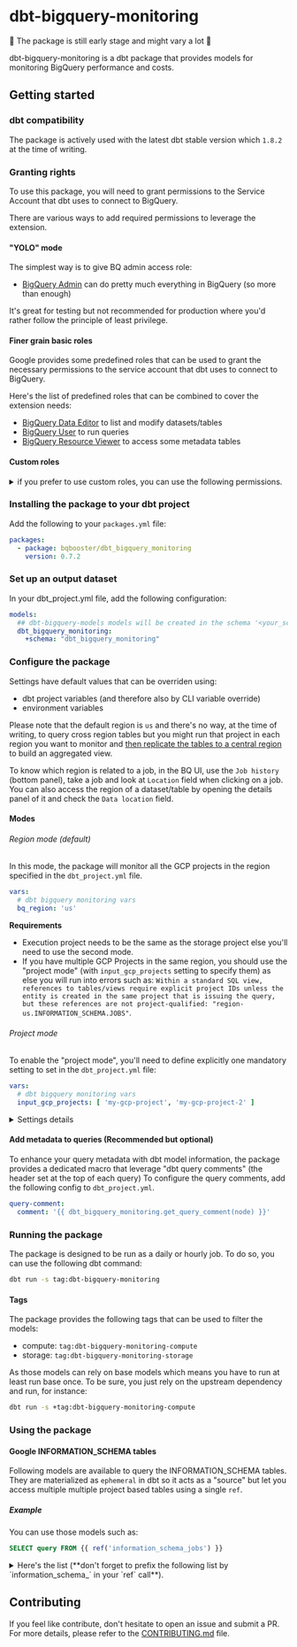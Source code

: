 # dbt-bigquery-monitoring

🚧 The package is still early stage and might vary a lot 🚧

dbt-bigquery-monitoring is a dbt package that provides models for monitoring BigQuery performance and costs.

## Getting started

### dbt compatibility

The package is actively used with the latest dbt stable version which `1.8.2` at the time of writing.

### Granting rights

To use this package, you will need to grant permissions to the Service Account that dbt uses to connect to BigQuery.

There are various ways to add required permissions to leverage the extension.

#### "YOLO" mode

The simplest way is to give BQ admin access role:
- [BigQuery Admin](https://cloud.google.com/bigquery/docs/access-control#bigquery.admin) can do pretty much everything in BigQuery (so more than enough)

It's great for testing but not recommended for production where you'd rather follow the principle of least privilege.

#### Finer grain basic roles

Google provides some predefined roles that can be used to grant the necessary permissions to the service account that dbt uses to connect to BigQuery.

Here's the list of predefined roles that can be combined to cover the extension needs:

- [BigQuery Data Editor](https://cloud.google.com/bigquery/docs/access-control#bigquery.dataEditor) to list and modify datasets/tables
- [BigQuery User](https://cloud.google.com/bigquery/docs/access-control#bigquery.user) to run queries
- [BigQuery Resource Viewer](https://cloud.google.com/bigquery/docs/access-control#bigquery.resourceViewer) to access some metadata tables

#### Custom roles

<details>
<summary>
if you prefer to use custom roles, you can use the following permissions.
</summary >

This list might not be exhaustive and you might need to add more permissions depending on your use case but it should be a good start:

- __bigquery.jobs.create__ - To Create BigQuery request
- __bigquery.tables.get__ - To access BigQuery tables data
- __bigquery.tables.list__ - To access BigQuery tables data
- __bigquery.jobs.listAll__ - To access BigQuery jobs data

   - At the organization or project level, depending on desired scope
   - Note that JOBS_BY_ORGANIZATION is only available to users with defined Google Cloud organizations. More information on permissions and access control in BigQuery can be found [here](https://cloud.google.com/bigquery/docs/access-control).

- __bigquery.reservations.list__ - To [access BigQuery Reservations data](https://cloud.google.com/bigquery/docs/information-schema-reservations#required_permissions)
- __bigquery.capacityCommitments.list__ - To [access BigQuery Reservations data](https://cloud.google.com/bigquery/docs/information-schema-reservations#required_permissions)
- __bigquery.reservationAssignments.list__ - To [access BigQuery Reservations data](https://cloud.google.com/bigquery/docs/information-schema-reservations#required_permissions)

</details>

### Installing the package to your dbt project

Add the following to your `packages.yml` file:

```yml {"id":"01J6QQ78T6KQCXF8VPNH8BXBYM"}
packages:
  - package: bqbooster/dbt_bigquery_monitoring
    version: 0.7.2
```

### Set up an output dataset

In your dbt_project.yml file, add the following configuration:

```yml {"id":"01J6QQ78T7AR9FAHKAFYQCJZ41"}
models:
  ## dbt-bigquery-models models will be created in the schema '<your_schema>_dbt_bigquery_monitoring' (or anything related if you override output schema system through a macro)
  dbt_bigquery_monitoring:
    +schema: "dbt_bigquery_monitoring"
```

### Configure the package

Settings have default values that can be overriden using:

- dbt project variables (and therefore also by CLI variable override)
- environment variables

Please note that the default region is `us` and there's no way, at the time of writing, to query cross region tables but you might run that project in each region you want to monitor and [then replicate the tables to a central region](https://cloud.google.com/bigquery/docs/data-replication) to build an aggregated view.

To know which region is related to a job, in the BQ UI, use the `Job history` (bottom panel), take a job and look at `Location` field when clicking on a job. You can also access the region of a dataset/table by opening the details panel of it and check the `Data location` field.

#### Modes

###### Region mode (default)

In this mode, the package will monitor all the GCP projects in the region specified in the `dbt_project.yml` file.

```yml {"id":"01J6QQ78T7AR9FAHKAG0C6D6SZ"}
vars:
  # dbt bigquery monitoring vars
  bq_region: 'us'
```

**Requirements**

- Execution project needs to be the same as the storage project else you'll need to use the second mode.
- If you have multiple GCP Projects in the same region, you should use the "project mode" (with `input_gcp_projects` setting to specify them) as else you will run into errors such as: `Within a standard SQL view, references to tables/views require explicit project IDs unless the entity is created in the same project that is issuing the query, but these references are not project-qualified: "region-us.INFORMATION_SCHEMA.JOBS"`.

###### Project mode

To enable the "project mode", you'll need to define explicitly one mandatory setting to set in the `dbt_project.yml` file:

```yml {"id":"01J6QQ78T7AR9FAHKAG3ASVQHP"}
vars:
  # dbt bigquery monitoring vars
  input_gcp_projects: [ 'my-gcp-project', 'my-gcp-project-2' ]
```

<details>
<summary>
Settings details
</summary>

Following settings are defined as `dbt_project_variable` (__Environment variable__).

#### Optional settings

##### Environment

- `input_gcp_projects` (__DBT_BQ_MONITORING_GCP_PROJECTS__) : list of GCP projects to monitor (default: `[]`)
- `bq_region` (__DBT_BQ_MONITORING_REGION__) : region where the monitored projects are located (default: `us`)

##### Pricing

- `use_flat_pricing` (__DBT_BQ_MONITORING_USE_FLAT_PRICING__) : whether to use flat pricing or not (default: `true`)
- `per_billed_tb_price` (__DBT_BQ_MONITORING_PER_BILLED_TB_PRICE__) : price in US dollars per billed TB of data processed (default: `6,25`)
- `free_tb_per_month` (__DBT_BQ_MONITORING_FREE_TB_PER_MONTH__) : free on demand compute quota TB per month (default: `1`)
- `hourly_slot_price` (__DBT_BQ_MONITORING_HOURLY_SLOT_PRICE__) : hourly price in US dollars per slot per hour (default: `0.04`)
- `active_logical_storage_gb_price` (__DBT_BQ_MONITORING_ACTIVE_LOGICAL_STORAGE_GB_PRICE__) : monthly price in US dollars per active logical storage GB (default: `0.02`)
- `long_term_logical_storage_gb_price` (__DBT_BQ_MONITORING_LONG_TERM_LOGICAL_STORAGE_GB_PRICE__) : monthly price in US dollars per long term logical storage GB (default: `0.01`)
- `active_physical_storage_gb_price` (__DBT_BQ_MONITORING_ACTIVE_PHYSICAL_STORAGE_GB_PRICE__) : monthly price in US dollars per active physical storage GB (default: `0.04`)
- `long_term_physical_storage_gb_price` (__DBT_BQ_MONITORING_LONG_TERM_PHYSICAL_STORAGE_GB_PRICE__) : monthly price in US dollars per long term physical storage GB (default: `0.02`)
- `bi_engine_gb_hourly_price` (__DBT_BQ_MONITORING_BI_ENGINE_GB_HOURLY_PRICE__): hourly price in US dollars per BI engine GB of memory (default: `0.0416`)
- `free_storage_gb_per_month` (__DBT_BQ_MONITORING_FREE_STORAGE_GB_PER_MONTH__) : free storage GB per month (default: `10`)

###### Package

- `lookback_window_days` (__DBT_BQ_MONITORING_LOOKBACK_WINDOW_DAYS__) : number of days to look back for monitoring (default: `7`)
- `output_limit_size` (__DBT_BQ_MONITORING_OUTPUT_LIMIT_SIZE__) : limit size to use for the models (default: `1000`)

</details>

#### Add metadata to queries (Recommended but optional)

To enhance your query metadata with dbt model information, the package provides a dedicated macro that leverage "dbt query comments" (the header set at the top of each query)
To configure the query comments, add the following config to `dbt_project.yml`.

```yaml {"id":"01J6QQ78T7AR9FAHKAG3R5WP1F"}
query-comment:
  comment: '{{ dbt_bigquery_monitoring.get_query_comment(node) }}'
```

### Running the package

The package is designed to be run as a daily or hourly job.
To do so, you can use the following dbt command:

```bash {"id":"01J6QQ78T7AR9FAHKAG7CQMP48"}
dbt run -s tag:dbt-bigquery-monitoring
```

#### Tags

The package provides the following tags that can be used to filter the models:

- compute: `tag:dbt-bigquery-monitoring-compute`
- storage: `tag:dbt-bigquery-monitoring-storage`

As those models can rely on base models which means you have to run at least run base once.
To be sure, you just rely on the upstream dependency and run, for instance:

```bash {"id":"01J6QQ78T7AR9FAHKAG8522SEV"}
dbt run -s +tag:dbt-bigquery-monitoring-compute
```

### Using the package

#### Google INFORMATION_SCHEMA tables

Following models are available to query the INFORMATION_SCHEMA tables. They are materialized as `ephemeral` in dbt so it acts as a "source" but let you access multiple multiple project based tables using a single `ref`.

##### Example

You can use those models such as:

```sql {"id":"01J6QQ78T7AR9FAHKAGA263BMF"}
SELECT query FROM {{ ref('information_schema_jobs') }}
```

<details>
<summary>
Here's the list (**don't forget to prefix the following list by `information_schema_` in your `ref` call**).
</summary>

- access_control

   - object_privileges

- bi_engine

   - bi_capacities
   - bi_capacity_changes

- configuration

   - effective_project_options
   - organization_options
   - organization_options_changes
   - project_options
   - project_options_changes

- datasets

   - links
   - schemata
   - schemata_options
   - schemata_replicas
   - shared_dataset_usage

- jobs

   - jobs
   - jobs_by_folder
   - jobs_by_organization
   - jobs_by_project
   - jobs_by_user

- jobs_timeline

   - jobs_timeline
   - jobs_timeline_by_folder
   - jobs_timeline_by_organization
   - jobs_timeline_by_user

- recommendations_and_insights

   - insights
   - recommendations_by_organization
   - recommendations

- reservations

   - assignment_changes
   - assignments
   - capacity_commitment_changes
   - capacity_commitments
   - reservation_changes
   - reservations
   - reservations_timeline

- routines

   - parameters
   - routine_options
   - routines

- search_indexes

   - search_index_columns
   - search_indexes

- sessions

   - sessions
   - sessions_by_project
   - sessions_by_user

- streaming

   - streaming_timeline
   - streaming_timeline_by_folder
   - streaming_timeline_by_organization

- tables

   - column_field_paths
   - columns
   - constraint_column_usage
   - key_column_usage
   - partitions
   - table_constraints
   - table_options
   - table_snapshots
   - table_storage
   - table_storage_by_organization
   - table_storage_usage_timeline
   - table_storage_usage_timeline_by_organization
   - tables

- vector_indexes

   - vector_index_columns
   - vector_index_options
   - vector_indexes

- views

   - materialized_views
   - views

- write_api

   - write_api_timeline
   - write_api_timeline_by_folder
   - write_api_timeline_by_organization

#### Models

The package provides the following datamarts that can be easily used to build monitoring charts and dashboards:

- global

   - `daily_spend`
   - `dbt_bigquery_monitoring_options`

- compute

   - `compute_cost_per_hour`
   - `most_expensive_jobs`
   - `most_expensive_models`
   - `most_expensive_users`
   - `most_repeated_jobs`
   - `most_repeated_models`
   - `slowest_jobs`

- storage

   - `dataset_with_better_pricing_on_logical_billing_model`
   - `dataset_with_better_pricing_on_physical_billing_model`
   - `dataset_with_cost`
   - `most_expensive_tables`
   - `partitions_monitoring`
   - `read_heavy_tables`
   - `table_with_better_pricing_on_logical_billing_model`
   - `table_with_better_pricing_on_physical_billing_model`
   - `unused_tables`

</details>

## Contributing

If you feel like contribute, don't hesitate to open an issue and submit a PR.
For more details, please refer to the [CONTRIBUTING.md](CONTRIBUTING.md) file.
